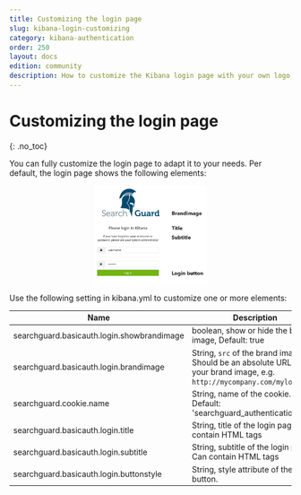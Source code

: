 ```yaml
---
title: Customizing the login page
slug: kibana-login-customizing
category: kibana-authentication
order: 250
layout: docs
edition: community
description: How to customize the Kibana login page with your own logo, corporate identity and messages.
---
```

<!---
Copryight 2016-2017 floragunn GmbH
-->

# Customizing the login page
{: .no_toc}

You can fully customize the login page to adapt it to your needs. Per default, the login page shows the following elements:

<p align="center">
<img src="
kibana_customize_login.jpg" style="width: 40%" class="md_image"/>
</p>

Use the following setting in kibana.yml to customize one or more elements:

| Name | Description |
|---|---|
| searchguard.basicauth.login.showbrandimage | boolean, show or hide the brand image, Default: true|
| searchguard.basicauth.login.brandimage | String, `src` of the brand image. Should be an absolute URL to your brand image, e.g. `http://mycompany.com/mylogo.jpg`.|
| searchguard.cookie.name | String, name of the cookie. Default: 'searchguard_authentication' |
| searchguard.basicauth.login.title | String, title of the login page. Can contain HTML tags|
| searchguard.basicauth.login.subtitle | String, subtitle of the login page. . Can contain HTML tags|
| searchguard.basicauth.login.buttonstyle | String, style attribute of the login button. |